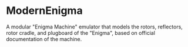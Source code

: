 # ModernEnigma
A modular "Enigma Machine" emulator that models the rotors, reflectors, rotor cradle, and plugboard of the "Enigma", based on official documentation of the machine.
